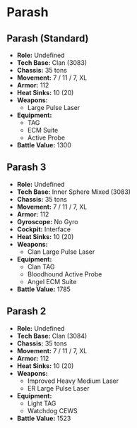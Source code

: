 # Parash
## Parash (Standard)
- **Role:** Undefined
- **Tech Base:** Clan (3083)
- **Chassis:** 35 tons
- **Movement:** 7 / 11 / 7, XL
- **Armor:** 112
- **Heat Sinks:** 10 (20)
- **Weapons:**
  - Large Pulse Laser
- **Equipment:**
  - TAG
  - ECM Suite
  - Active Probe
- **Battle Value:** 1300

## Parash 3
- **Role:** Undefined
- **Tech Base:** Inner Sphere Mixed (3083)
- **Chassis:** 35 tons
- **Movement:** 7 / 11 / 7, XL
- **Armor:** 112
- **Gyroscope:** No Gyro
- **Cockpit:** Interface
- **Heat Sinks:** 10 (20)
- **Weapons:**
  - Clan Large Pulse Laser
- **Equipment:**
  - Clan TAG
  - Bloodhound Active Probe
  - Angel ECM Suite
- **Battle Value:** 1785

## Parash 2
- **Role:** Undefined
- **Tech Base:** Clan (3084)
- **Chassis:** 35 tons
- **Movement:** 7 / 11 / 7, XL
- **Armor:** 112
- **Heat Sinks:** 10 (20)
- **Weapons:**
  - Improved Heavy Medium Laser
  - ER Large Pulse Laser
- **Equipment:**
  - Light TAG
  - Watchdog CEWS
- **Battle Value:** 1523

